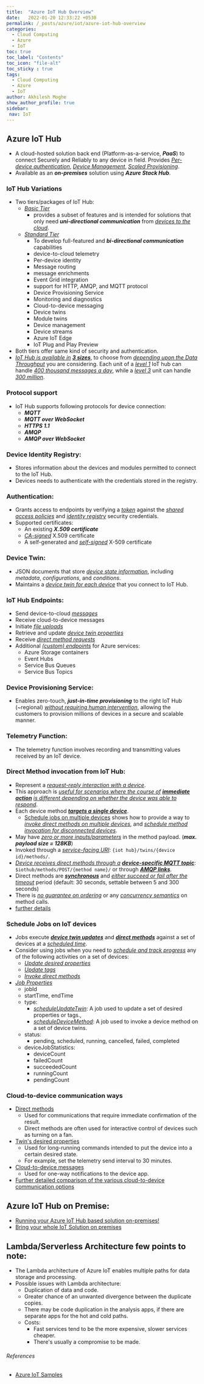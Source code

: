```yaml
---
title:  "Azure IoT Hub Overview"
date:   2022-01-20 12:33:22 +0530
permalink: /_posts/azure/iot/azure-iot-hub-overview
categories:
  - Cloud Computing
  - Azure
  - IoT
toc: true
toc_label: "Contents"
toc_icon: "file-alt"
toc_sticky : true
tags:
  - Cloud Computing
  - Azure
  - IoT
author: Akhilesh Moghe
show_author_profile: true
sidebar:
 nav: IoT
---
```


## Azure IoT Hub
- A cloud-hosted solution back end (Platform-as-a-service, __*PaaS*__) to connect Securely and Reliably to any device in field. Provides *<u>Per-device authentication</u>*, *<u>Device Management</u>*, *<u>Scaled Provisioning</u>*.
- Available as an __*on-premises*__ solution using __*Azure Stack Hub*__.

### IoT Hub Variations
- Two tiers/packages of IoT Hub:
  - *<u>Basic Tier</u>*
    - provides a subset of features and is intended for solutions that only need __*uni-directional communication*__ from *<u>devices to the cloud</u>*.
  - *<u>Standard Tier</u>*
    - To develop full-featured and __*bi-directional communication*__ capabilities
    - device-to-cloud telemetry
    - Per-device identity
    - Message routing
    - message enrichments
    - Event Grid integration
    - support for HTTP, AMQP, and MQTT protocol
    - Device Provisioning Service
    - Monitoring and diagnostics
    - Cloud-to-device messaging
    - Device twins
    - Module twins
    - Device management
    - Device streams
    - Azure IoT Edge
    - IoT Plug and Play Preview
- Both tiers offer same kind of security and authentication. 
- *<u>IoT Hub is available in</u>* __*<u>3 sizes</u>*__, to choose from *<u>depending upon the Data Throughput</u>* you are considering. Each unit of a *<u>level 1</u>* IoT hub can handle *<u>400 thousand messages a day</u>*, while a *<u>level 3</u>* unit can handle *<u>300 million</u>*.

### Protocol support
- IoT Hub supports following protocols for device connection:
  - __*MQTT*__
  - __*MQTT over WebSocket*__
  - __*HTTPS 1.1*__
  - __*AMQP*__
  - __*AMQP over WebSocket*__

### Device Identity Registry:
- Stores information about the devices and modules permitted to connect to the IoT Hub.
- Devices needs to authenticate with the credentials stored in the registry.

### Authentication:
- Grants access to endpoints by verifying a *<u>token</u>* against the *<u>shared access policies</u>* and *<u>identity registry</u>* security credentials. 
- Supported certificates: 
  - An existing __*X.509 certificate*__
  - *<u>CA-signed</u>* X.509 certificate
  - A self-generated and *<u>self-signed</u>* X-509 certificate

### Device Twin:
- JSON documents that store *<u>device state information</u>*, including *metadata*, *configurations*, and *conditions*.
- Maintains a *<u>device twin for each device</u>* that you connect to IoT Hub.

### IoT Hub Endpoints:
- Send device-to-cloud *<u>messages</u>*
- Receive cloud-to-device messages
- Initiate *<u>file uploads</u>*
- Retrieve and update *<u>device twin properties</u>*
- Receive *<u>direct method requests</u>*
- Additional *<u>(custom) endpoints</u>* for Azure services:
  - Azure Storage containers
  - Event Hubs
  - Service Bus Queues
  - Service Bus Topics

### Device Provisioning Service:
- Enables zero-touch, __*just-in-time provisioning*__ to the right IoT Hub (~regional) *<u>without requiring human intervention</u>*, allowing the customers to provision millions of devices in a secure and scalable manner.

### Telemetry Function:
- The telemetry function involves recording and transmitting values received by an IoT device.

### Direct Method invocation from IoT Hub:
- Represent a *<u>request-reply interaction with a device</u>*.
- This approach is *<u>useful for scenarios where the course of</u>* __*<u>immediate action</u>*__ *<u>is different depending on whether the device was able to respond</u>*.
- Each device method __*<u>targets a single device</u>*__.
  - [Schedule jobs on multiple devices](https://docs.microsoft.com/en-us/azure/iot-hub/iot-hub-devguide-jobs) shows how to provide a way to *<u>invoke direct methods on multiple devices</u>*, and *<u>schedule method invocation for disconnected devices</u>*.
- May have *<u>zero or more inputs/parameters</u>* in the method payload. (__*max. payload size = 128KB*__)
- Invoked through a *<u>service-facing URI</u>*: `{iot hub}/twins/{device id}/methods/`.
- *<u>Device receives direct methods through a</u>* __*<u>device-specific MQTT topic</u>*__: `$iothub/methods/POST/{method name}/` or through __*<u>AMQP links</u>*__.
- Direct methods are __*<u>synchronous</u>*__ and *<u>either succeed or fail after the timeout</u>* period (default: 30 seconds, settable between 5 and 300 seconds)
- There is *<u>no guarantee on ordering</u>* or any *<u>concurrency semantics</u>* on method calls. 
- [further details](https://docs.microsoft.com/en-us/azure/iot-hub/iot-hub-devguide-direct-methods)

### Schedule Jobs on IoT devices
- Jobs execute __*<u>device twin updates</u>*__ and __*<u>direct methods</u>*__ against a set of devices at a *<u>scheduled time</u>*.
- Consider using jobs when you need to *<u>schedule and track progress</u>* any of the following activities on a set of devices:
  - *<u>Update desired properties</u>*
  - *<u>Update tags</u>*
  - *<u>Invoke direct methods</u>*
- [*<u>Job Properties</u>*](https://docs.microsoft.com/en-us/azure/iot-hub/iot-hub-devguide-jobs#jobs-properties)
  - jobId 
  - startTime, endTime 
  - type: 
    - *<u>scheduleUpdateTwin</u>*: A job used to update a set of desired properties or tags.,
    - *<u>scheduleDeviceMethod</u>*: A job used to invoke a device method on a set of device twins.
  - status:
    - pending, scheduled, running, cancelled, failed, completed
  - deviceJobStatistics:
    - deviceCount
    - failedCount
    - succeededCount
    - runningCount
    - pendingCount

### Cloud-to-device communication ways
- [Direct methods](https://docs.microsoft.com/en-us/azure/iot-hub/iot-hub-devguide-direct-methods)
  - Used for communications that require immediate confirmation of the result.
  - Direct methods are often used for interactive control of devices such as turning on a fan.
- [Twin's desired properties](https://docs.microsoft.com/en-us/azure/iot-hub/iot-hub-devguide-device-twins)
  - Used for long-running commands intended to put the device into a certain desired state.
  - For example, set the telemetry send interval to 30 minutes. 
- [Cloud-to-device messages](https://docs.microsoft.com/en-us/azure/iot-hub/iot-hub-devguide-messages-c2d)
  - Used for one-way notifications to the device app.
- [Further detailed comparison of the various cloud-to-device communication options](https://docs.microsoft.com/en-us/azure/iot-hub/iot-hub-devguide-c2d-guidance)

## Azure IoT Hub on Premise:
- [Running your Azure IoT Hub based solution on-premises!](https://techcommunity.microsoft.com/t5/internet-of-things/running-your-azure-iot-hub-based-solution-on-premises/ba-p/1835867)
- [Bring your whole IoT Solution on premises](https://www.youtube.com/watch?v=8jm6RvCGkaE&list=PL1ljc761XCiYVaDEfS4X-f493capyL-cL&index=41&ab_channel=MicrosoftIoTDevelopers)

## Lambda/Serverless Architecture few points to note:
- The Lambda architecture of Azure IoT enables multiple paths for data storage and processing.
- Possible issues with Lambda architecture:
  - Duplication of data and code.
  - Greater chance of an unwanted divergence between the duplicate copies.
  - There may be code duplication in the analysis apps, if there are separate apps for the hot and cold paths.
  - Costs:
    - Fast services tend to be the more expensive, slower services cheaper.
    - There's usually a compromise to be made.

###### References
- [Azure IoT Samples](https://github.com/orgs/Azure-Samples/repositories?q=iot&type=&language=&sort=)




